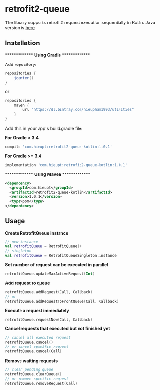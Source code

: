# retrofit2-queue
The library supports retrofit2 request execution sequentially in Kotlin.
Java version is <a href="https://github.com/hieupham1993/retrofit2-queue">here</a>
## Installation
************* **Using Gradle** *************

Add repository:
```groovy
repositories {
    jcenter()
}
```
or
```groovy
repositories {
    maven {
        url "https://dl.bintray.com/hieupham1993/utilities" 
    }
}
```
Add this in your app's build.gradle file:

**For Gradle < 3.4**

```groovy
compile 'com.hieupt:retrofit2-queue-kotlin:1.0.1'
```

**For Gradle >= 3.4**

```groovy
implementation 'com.hieupt:retrofit2-queue-kotlin:1.0.1'
```
************* **Using Maven** *************
```xml
<dependency>
  <groupId>com.hieupt</groupId>
  <artifactId>retrofit2-queue-kotlin</artifactId>
  <version>1.0.1</version>
  <type>pom</type>
</dependency>
```
## Usage
**Create RetrofitQueue instance**
```kotlin
// new instance
val retrofitQueue = RetrofitQueue()
// singleton
val retrofitQueue = RetrofitQueueSingleton.instance
```
**Set number of request can be executed in parallel**
```kotlin
retrofitQueue.updateMaxActiveRequest(Int)
```
**Add request to queue**
```kotlin
retrofitQueue.addRequest(Call, Callback)
// or
retrofitQueue.addRequestToFrontQueue(Call, Callback)
```
**Execute a request immediately**
```kotlin
retrofitQueue.requestNow(Call, Callback)
```
**Cancel requests that executed but not finished yet**
```kotlin
// cancel all executed request
retrofitQueue.cancel()
// or cancel specific request
retrofitQueue.cancel(Call)
```
**Remove waiting requests**
```kotlin
// clear pending queue
retrofitQueue.clearQueue()
// or remove specific request
retrofitQueue.removeRequest(Call)
```
